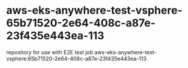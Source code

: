 # aws-eks-anywhere-test-vsphere-65b71520-2e64-408c-a87e-23f435e443ea-113
repository for use with E2E test job aws-eks-anywhere-test-vsphere:65b71520-2e64-408c-a87e-23f435e443ea-113
